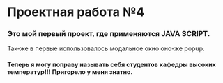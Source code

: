 # Проектная работа №4

### Это мой первый проект, где применяются JAVA SCRIPT.

Так-же в первые использовалось модальное окно оно-же popup.



#### Теперь я могу поправу называть себя студентов кафедры высоких температур!!! Пригорело у меня знатно.
